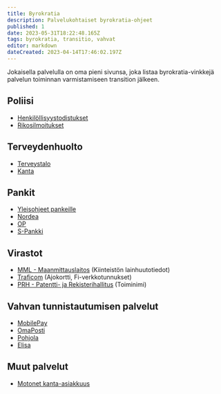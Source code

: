```yaml
---
title: Byrokratia
description: Palvelukohtaiset byrokratia-ohjeet
published: 1
date: 2023-05-31T18:22:48.165Z
tags: byrokratia, transitio, vahvat
editor: markdown
dateCreated: 2023-04-14T17:46:02.197Z
---
```


Jokaisella palvelulla on oma pieni sivunsa, joka listaa byrokratia-vinkkejä palvelun toiminnan varmistamiseen transition jälkeen.

## Poliisi
- [Henkilöllisyystodistukset](/byrokratia/poliisi/henkkarit)
- [Rikosilmoitukset](/byrokratia/poliisi/rikosilmoitukset)


## Terveydenhuolto
- [Terveystalo](/byrokratia/terveydenhuolto/terveystalo)
- [Kanta](/byrokratia/terveydenhuolto/kanta)

## Pankit
- [Yleisohjeet pankeille](/byrokratia/pankit)
- [Nordea](/byrokratia/pankit/nordea)
- [OP](/byrokratia/pankit/op)
- [S-Pankki](/byrokratia/pankit/s-pankki)


## Virastot
- [MML - Maanmittauslaitos](/byrokratia/virastot/maanmittauslaitos) (Kiinteistön lainhuutotiedot)
- [Traficom](/byrokratia/virastot/traficom) (Ajokortti, Fi-verkkotunnukset)
- [PRH - Patentti- ja Rekisterihallitus](/byrokratia/virastot/patenttijarekisterihallitus) (Toiminimi)


## Vahvan tunnistautumisen palvelut
- [MobilePay](/byrokratia/vahvat/mobilepay)
- [OmaPosti](/byrokratia/vahvat/omaposti)
- [Pohjola](/byrokratia/vahvat/pohjola)
- [Elisa](/byrokratia/vahvat/elisa)

## Muut palvelut
- [Motonet kanta-asiakkuus](/byrokratia/muut/motonet)